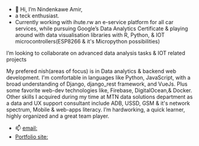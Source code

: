 - 👋 Hi, I’m Nindenkawe Amir,
- a teck enthusiast.
- Currently working with ihute.rw an e-service platform for all car services, while pursuing Google’s Data Analytics Certificate & playing around with data visualisation libraries with R, Python, & IOT microcontrollers(ESP8266 & it's Micropython possibilities)

I’m looking to collaborate on advanced data analysis tasks & IOT related projects

My prefered nish(areas of focus) is in Data analytics & backend web development. I'm comfortable in languages like Python, JavaScript, with a broad understanding of Django, django_rest framework, and VueJs. Plus some favorite web-dev technologies like, Firebase, DigitalOcean,& Docker. Other skills I acquired during my time at MTN data solutions department as a data and UX support consultant include ADB, USSD, GSM & it's network spectrum, Mobile & web-apps literacy. I’m hardworking, a quick learner, highly organized and a great team player.
- 📫 [email:](amir@nindenkawe.rw)
- [Portfolio site:](nindenkawe.rw)
